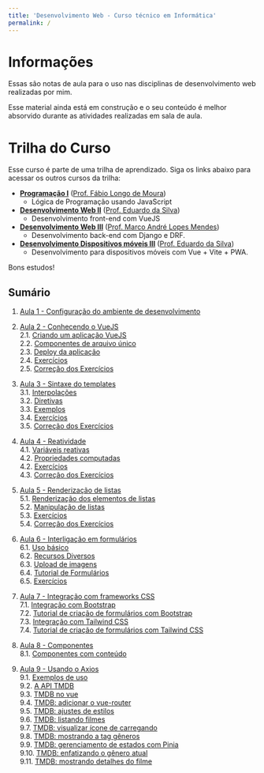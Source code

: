 ```yaml
---
title: 'Desenvolvimento Web - Curso técnico em Informática'
permalink: /
---
```


# Informações

Essas são notas de aula para o uso nas disciplinas de desenvolvimento web realizadas por mim.

Esse material ainda está em construção e o seu conteúdo é melhor absorvido durante as atividades realizadas em sala de aula.

# Trilha do Curso

Esse curso é parte de uma trilha de aprendizado. Siga os links abaixo para acessar os outros cursos da trilha:

- **[Programação I](https://github.com/ldmfabio/Programacao)** ([Prof. Fábio Longo de Moura](https://github.com/ldmfabio))
  - Lógica de Programação usando JavaScript
- **[Desenvolvimento Web II](https://eduardo-da-silva.github.io/aula-desenvolvimento-web/)** ([Prof. Eduardo da Silva](https://github.com/eduardo-da-silva/))
  - Desenvolvimento front-end com VueJS
- **[Desenvolvimento Web III](https://github.com/marrcandre/django-drf-tutorial)** ([Prof. Marco André Lopes Mendes](https://github.com/marrcandre))
  - Desenvolvimento back-end com Django e DRF.
- **[Desenvolvimento Dispositivos móveis III](https://eduardo-da-silva.github.io/aula-desenvolvimento-mobile/)** ([Prof. Eduardo da Silva](https://github.com/eduardo-da-silva/))
  - Desenvolvimento para dispositivos móveis com Vue + Vite + PWA.

Bons estudos!

## Sumário

1. [Aula 1 - Configuração do ambiente de desenvolvimento](ambiente/intro.md)

2. [Aula 2 - Conhecendo o VueJS](intro/intro.md)  
   2.1. [Criando um aplicação VueJS](intro/criar-aplicacao-vuejs.html)  
   2.2. [Componentes de arquivo único](intro/single-file-components.html)  
   2.3. [Deploy da aplicação](intro/deploy-aplicacao.html)  
   2.4. [Exercícios](intro/exercicios.html)  
   2.5. [Correção dos Exercícios](intro/correcao-exercicios.html)

3. [Aula 3 - Sintaxe do templates](sintaxe-templates/intro.md)  
   3.1. [Interpolações](sintaxe-templates/interpolacoes.html)  
   3.2. [Diretivas](sintaxe-templates/diretivas.html)  
   3.3. [Exemplos](sintaxe-templates/exemplos.html)  
   3.4. [Exercícios](sintaxe-templates/exercicios.html)  
   3.5. [Correção dos Exercícios](sintaxe-templates/correcao-exercicios.html)

4. [Aula 4 - Reatividade](reatividade/intro.md)  
   4.1. [Variáveis reativas](reatividade/variaveis-reativas.html)  
   4.2. [Propriedades computadas](reatividade/propriedades-computadas.html)  
   4.2. [Exercícios](reatividade/exercicios.html)  
   4.3. [Correção dos Exercícios](reatividade/correcao-exercicios.html)

5. [Aula 5 - Renderização de listas](listas/intro.md)  
   5.1. [Renderização dos elementos de listas](listas/renderizacao-elementos.html)  
   5.2. [Manipulação de listas](listas/manipulacao-listas.html)  
   5.3. [Exercícios](listas/exercicios.html)  
   5.4. [Correção dos Exercícios](listas/correcao-exercicios.html)

6. [Aula 6 - Interligação em formulários](formularios/intro.md)  
   6.1. [Uso básico](formularios/uso-basico.html)  
   6.2. [Recursos Diversos](formularios/recursos-diversos.html)  
   6.3. [Upload de imagens](formularios/upload-imagens.html)  
   6.4. [Tutorial de Formulários](formularios/tutorial.html)  
   6.5. [Exercícios](formularios/exercicios.html)

7. [Aula 7 - Integração com frameworks CSS](integracao-frameworks-css/intro.md)  
   7.1. [Integração com Bootstrap](integracao-frameworks-css/integracao-bootstrap.html)  
   7.2. [Tutorial de criação de formulários com Bootstrap](integracao-frameworks-css/tutorial-bootstrap.html)  
   7.3. [Integração com Tailwind CSS](integracao-frameworks-css/integracao-tailwind.html)  
   7.4. [Tutorial de criação de formulários com Tailwind CSS](integracao-frameworks-css/tutorial-tailwind.html)

8. [Aula 8 - Componentes](componentes/intro.md)  
   8.1. [Componentes com conteúdo](componentes/conteudo.html)

9. [Aula 9 - Usando o Axios](axios/intro.md)  
   9.1. [Exemplos de uso](axios/exemplos-de-uso.md)  
   9.2. [A API TMDB](axios/tmdb-api.md)  
   9.3. [TMDB no vue](axios/tmdb-no-vue.md)  
   9.4. [TMDB: adicionar o vue-router](axios/tmdb-adicionar-vue-router.md)  
   9.5. [TMDB: ajustes de estilos](axios/tmdb-ajustes-estilos.md)  
   9.6. [TMDB: listando filmes](axios/tmdb-listando-filmes.md)  
   9.7. [TMDB: visualizar ícone de carregando](axios/tmdb-visualizar-carregando)  
   9.8. [TMDB: mostrando a tag gêneros](axios/tmdb-mostrando-tag-generos)  
   9.9. [TMDB: gerenciamento de estados com Pinia](axios/tmdb-gerenciamento-estados-com-pinia)  
   9.10. [TMDB: enfatizando o gênero atual](axios/tmdb-enfatizando-genero-atual)  
   9.11. [TMDB: mostrando detalhes do filme](axios/tmdb-mostrando-detalhes-do-filme)

<!-- 5. [Aula 5 - Revisão Geral de Componentes](componentes/intro.md) -->
